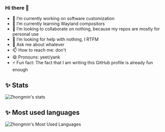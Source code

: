 ### Hi there 👋

- 🔭 I’m currently working on software customization
- 🌱 I’m currently learning Wayland compositors
- 👯 I’m looking to collaborate on nothing, because my repos are mostly for personal use 
- 🤔 I’m looking for help with nothing, I RTFM
- 💬 Ask me about whatever
- 📫 How to reach me: don't
- 😄 Pronouns: yeet/yank
- ⚡ Fun fact: The fact that I am writing this GitHub profile is already fun enough

## ✨ Stats 

![Zhongmin's stats](https://github-readme-stats.vercel.app/api?username=zhongminlin&show_icons=true&theme=transparent&include_all_commits=true)

## ✨ Most used languages

![Zhongmin's Most Used Languages](https://github-readme-stats.vercel.app/api/top-langs/?username=zhongminlin&theme=transparent&layout=compact&hide=HTML)
